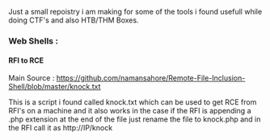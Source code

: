 Just a small repoistry i am making for some of the tools i found usefull while doing CTF's and also HTB/THM Boxes.

### Web Shells :

#### RFI to RCE 
Main Source : https://github.com/namansahore/Remote-File-Inclusion-Shell/blob/master/knock.txt 

This is a script i found called knock.txt which can be used to get RCE from RFI's on a machine and it also works in the case if the RFI is appending a .php extension at the end of the file just rename the file to knock.php and in the RFI call it as http://IP/knock

